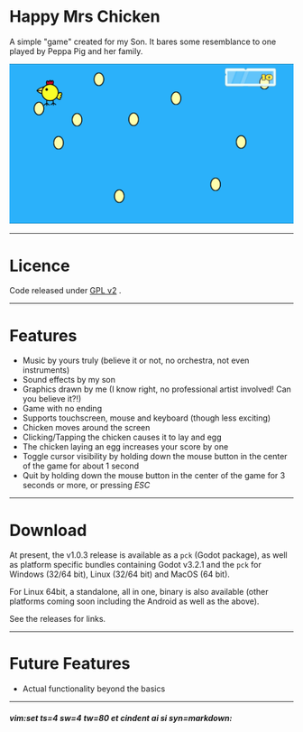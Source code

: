 # Happy Mrs Chicken #

A simple "game" created for my Son. It bares some resemblance to one played by
Peppa Pig and her family.

![screenshot01](screenshot01.png)



-----
# Licence #

Code released under [GPL v2](LICENCE) .



-----
# Features #

  * Music by yours truly (believe it or not, no orchestra, not even instruments)
  * Sound effects by my son
  * Graphics drawn by me (I know right, no professional artist involved! Can you believe it?!)
  * Game with no ending
  * Supports touchscreen, mouse and keyboard (though less exciting)
  * Chicken moves around the screen
  * Clicking/Tapping the chicken causes it to lay and egg
  * The chicken laying an egg increases your score by one
  * Toggle cursor visibility by holding down the mouse button in the center of the game for about 1 second
  * Quit by holding down the mouse button in the center of the game for 3 seconds or more, or pressing _*ESC*_



-----
# Download #

At present, the v1.0.3 release is available as a `pck` (Godot package), as well
as platform specific bundles containing Godot v3.2.1 and the `pck` for Windows
(32/64 bit), Linux (32/64 bit) and MacOS (64 bit).

For Linux 64bit, a standalone, all in one, binary is also available (other
platforms coming soon including the Android as well as the above).

See the releases for links.



-----
# Future Features #

  * Actual functionality beyond the basics



----
##### vim:set ts=4 sw=4 tw=80 et cindent ai si syn=markdown: #####
